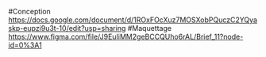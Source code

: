 #Conception
https://docs.google.com/document/d/1ROxFOcXuz7MOSXobPQuczC2YQyaskp-eupzi9u3t-10/edit?usp=sharing
#Maquettage
https://www.figma.com/file/J9EuIiMM2geBCCQUho6rAL/Brief_11?node-id=0%3A1